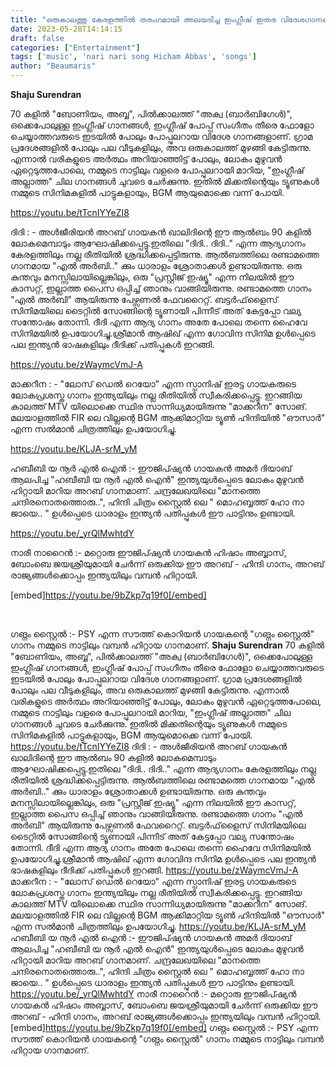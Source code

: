 ```yaml
---
title: "ഒരുകാലത്തു കേരളത്തിൽ തരംഗമായി അലയടിച്ച ഇംഗ്ലീഷ് ഇതര വിദേശഗാനങ്ങൾ"
date: 2023-05-28T14:14:15
draft: false
categories: ["Entertainment"]
tags: ['music', 'nari nari song Hicham Abbas', 'songs']
author: "Beaumaris"
---
```


<strong>Shaju Surendran </strong>

70 കളിൽ "ബോണിയം, അബ്ബ", പിൽക്കാലത്ത് "അക്വ (ബാർബിഗേൾ)", ഒക്കെപോലുള്ള ഇംഗ്ലീഷ് ഗാനങ്ങൾ, ഇംഗ്ലീഷ് പോപ്പ് സംഗീതം തീരെ ഫോളോ ചെയ്യാത്തവരുടെ ഇടയിൽ പോലും പോപ്പുലറായ വിദേശ ഗാനങ്ങളാണ്. ഗ്രാമ പ്രദേശങ്ങളിൽ പോലും പല വീടുകളിലും, അവ ഒരുകാലത്ത് മുഴങ്ങി കേട്ടിരുന്നു. എന്നാൽ വരികളുടെ അർത്ഥം അറിയാഞ്ഞിട്ട് പോലും, ലോകം മുഴുവൻ ഏറ്റെടുത്തപോലെ, നമ്മുടെ നാട്ടിലും വളരെ പോപ്പുലറായി മാറിയ, "ഇംഗ്ലീഷ് അല്ലാത്ത" ചില ഗാനങ്ങൾ ചുവടെ ചേർക്കുന്നു. ഇതിൽ മിക്കതിന്റെയും ട്യൂണുകൾ നമ്മുടെ സിനിമകളിൽ പാട്ടുകളായും, BGM ആയുമൊക്കെ വന്ന് പോയി.

https://youtu.be/tTcnIYYeZI8

ദിദി : - അൾജീരിയൻ അറബ് ഗായകൻ ഖാലിദിന്റെ ഈ ആൽബം 90 കളിൽ ലോകമെമ്പാടും ആഘോഷിക്കപ്പെട്ടു.ഇതിലെ "ദിദി.. ദിദി.." എന്ന ആദ്യഗാനം കേരളത്തിലും നല്ല രീതിയിൽ ശ്രദ്ധിക്കപ്പെട്ടിരുന്നു. ആൽബത്തിലെ രണ്ടാമത്തെ ഗാനമായ "എൽ അർബി.." ക്കും ധാരാളം ശ്രോതാക്കൾ ഉണ്ടായിരുന്നു. ഒരു കുന്തവും മനസ്സിലായില്ലെങ്കിലും, ഒരു "പ്രസ്റ്റീജ് ഇഷ്യൂ" എന്ന നിലയിൽ ഈ കാസറ്റ്, ഇല്ലാത്ത പൈസ ഒപ്പിച്ച് ഞാനും വാങ്ങിയിരുന്നു. രണ്ടാമത്തെ ഗാനം "എൽ അർബി" ആയിരുന്നു പേഴ്സണൽ ഫേവറൈറ്റ്. ബട്ടർഫ്‌ളൈസ് സിനിമയിലെ ടൈറ്റിൽ സോങ്ങിന്റെ ട്യൂണായി പിന്നീട് അത്‌ കേട്ടപ്പോ വല്യ സന്തോഷം തോന്നി. ദീദി എന്ന ആദ്യ ഗാനം അതേ പോലെ തന്നെ ഹൈവേ സിനിമയിൽ ഉപയോഗിച്ചു.ശ്രീമാൻ ആഷിഖ് എന്ന ഗോവിന്ദ സിനിമ ഉൾപ്പെടെ പല ഇന്ത്യൻ ഭാഷകളിലും ദീദിക്ക് പതിപ്പുകൾ ഇറങ്ങി.

https://youtu.be/zWaymcVmJ-A

മാക്കറീന : - "ലോസ് ഡെൽ റെയോ" എന്ന സ്പാനിഷ് ഇരട്ട ഗായകരുടെ ലോകപ്രശസ്ത ഗാനം ഇന്ത്യയിലും നല്ല രീതിയിൽ സ്വീകരിക്കപ്പെട്ടു. ഇറങ്ങിയ കാലത്ത് MTV യിലൊക്കെ സ്ഥിര സാന്നിധ്യമായിരുന്നു "മാക്കറീന" സോങ്. മലയാളത്തിൽ FIR ലെ വില്ലന്റെ BGM ആക്കിമാറ്റിയ ട്യൂൺ ഹിന്ദിയിൽ "ഔസാർ" എന്ന സൽമാൻ ചിത്രത്തിലും ഉപയോഗിച്ചു.

https://youtu.be/KLJA-srM_yM

ഹബീബി യ നൂർ എൽ ഐൻ :- ഈജിപ്ഷ്യൻ ഗായകൻ അമർ ദിയാബ് ആലപിച്ച "ഹബീബി യ നൂർ എൽ ഐൻ" ഇന്ത്യയുൾപ്പെടെ ലോകം മുഴുവൻ ഹിറ്റായി മാറിയ അറബ് ഗാനമാണ്. ചന്ദ്രലേഖയിലെ "മാനത്തെ ചന്ദിരനൊതത്തൊരു..", ഹിന്ദി ചിത്രം സ്റ്റൈൽ ലെ " മൊഹബ്ബത്ത് ഹോ നാ ജായെ.. " ഉൾപ്പെടെ ധാരാളം ഇന്ത്യൻ പതിപ്പുകൾ ഈ പാട്ടിനും ഉണ്ടായി.

https://youtu.be/_yrQlMwhtdY

നാരീ നാറൈൻ :- മറ്റൊരു ഈജിപ്ഷ്യൻ ഗായകൻ ഹിഷാം അബ്ബാസ്, ബോംബെ ജയശ്രീയുമായി ചേർന്ന് ഒരുക്കിയ ഈ അറബ് - ഹിന്ദി ഗാനം, അറബ് രാജ്യങ്ങൾക്കൊപ്പം ഇന്ത്യയിലും വമ്പൻ ഹിറ്റായി.

[embed]https://youtu.be/9bZkp7q19f0[/embed]

&nbsp;

ഗങ്നം സ്റ്റൈൽ :- PSY എന്ന സൗത്ത് കൊറിയൻ ഗായകന്റെ "ഗങ്നം സ്റ്റൈൽ" ഗാനം നമ്മുടെ നാട്ടിലും വമ്പൻ ഹിറ്റായ ഗാനമാണ്.
**Shaju Surendran** 70 കളിൽ "ബോണിയം, അബ്ബ", പിൽക്കാലത്ത് "അക്വ (ബാർബിഗേൾ)", ഒക്കെപോലുള്ള ഇംഗ്ലീഷ് ഗാനങ്ങൾ, ഇംഗ്ലീഷ് പോപ്പ് സംഗീതം തീരെ ഫോളോ ചെയ്യാത്തവരുടെ ഇടയിൽ പോലും പോപ്പുലറായ വിദേശ ഗാനങ്ങളാണ്. ഗ്രാമ പ്രദേശങ്ങളിൽ പോലും പല വീടുകളിലും, അവ ഒരുകാലത്ത് മുഴങ്ങി കേട്ടിരുന്നു. എന്നാൽ വരികളുടെ അർത്ഥം അറിയാഞ്ഞിട്ട് പോലും, ലോകം മുഴുവൻ ഏറ്റെടുത്തപോലെ, നമ്മുടെ നാട്ടിലും വളരെ പോപ്പുലറായി മാറിയ, "ഇംഗ്ലീഷ് അല്ലാത്ത" ചില ഗാനങ്ങൾ ചുവടെ ചേർക്കുന്നു. ഇതിൽ മിക്കതിന്റെയും ട്യൂണുകൾ നമ്മുടെ സിനിമകളിൽ പാട്ടുകളായും, BGM ആയുമൊക്കെ വന്ന് പോയി. https://youtu.be/tTcnIYYeZI8 ദിദി : - അൾജീരിയൻ അറബ് ഗായകൻ ഖാലിദിന്റെ ഈ ആൽബം 90 കളിൽ ലോകമെമ്പാടും ആഘോഷിക്കപ്പെട്ടു.ഇതിലെ "ദിദി.. ദിദി.." എന്ന ആദ്യഗാനം കേരളത്തിലും നല്ല രീതിയിൽ ശ്രദ്ധിക്കപ്പെട്ടിരുന്നു. ആൽബത്തിലെ രണ്ടാമത്തെ ഗാനമായ "എൽ അർബി.." ക്കും ധാരാളം ശ്രോതാക്കൾ ഉണ്ടായിരുന്നു. ഒരു കുന്തവും മനസ്സിലായില്ലെങ്കിലും, ഒരു "പ്രസ്റ്റീജ് ഇഷ്യൂ" എന്ന നിലയിൽ ഈ കാസറ്റ്, ഇല്ലാത്ത പൈസ ഒപ്പിച്ച് ഞാനും വാങ്ങിയിരുന്നു. രണ്ടാമത്തെ ഗാനം "എൽ അർബി" ആയിരുന്നു പേഴ്സണൽ ഫേവറൈറ്റ്. ബട്ടർഫ്‌ളൈസ് സിനിമയിലെ ടൈറ്റിൽ സോങ്ങിന്റെ ട്യൂണായി പിന്നീട് അത്‌ കേട്ടപ്പോ വല്യ സന്തോഷം തോന്നി. ദീദി എന്ന ആദ്യ ഗാനം അതേ പോലെ തന്നെ ഹൈവേ സിനിമയിൽ ഉപയോഗിച്ചു.ശ്രീമാൻ ആഷിഖ് എന്ന ഗോവിന്ദ സിനിമ ഉൾപ്പെടെ പല ഇന്ത്യൻ ഭാഷകളിലും ദീദിക്ക് പതിപ്പുകൾ ഇറങ്ങി. https://youtu.be/zWaymcVmJ-A മാക്കറീന : - "ലോസ് ഡെൽ റെയോ" എന്ന സ്പാനിഷ് ഇരട്ട ഗായകരുടെ ലോകപ്രശസ്ത ഗാനം ഇന്ത്യയിലും നല്ല രീതിയിൽ സ്വീകരിക്കപ്പെട്ടു. ഇറങ്ങിയ കാലത്ത് MTV യിലൊക്കെ സ്ഥിര സാന്നിധ്യമായിരുന്നു "മാക്കറീന" സോങ്. മലയാളത്തിൽ FIR ലെ വില്ലന്റെ BGM ആക്കിമാറ്റിയ ട്യൂൺ ഹിന്ദിയിൽ "ഔസാർ" എന്ന സൽമാൻ ചിത്രത്തിലും ഉപയോഗിച്ചു. https://youtu.be/KLJA-srM_yM ഹബീബി യ നൂർ എൽ ഐൻ :- ഈജിപ്ഷ്യൻ ഗായകൻ അമർ ദിയാബ് ആലപിച്ച "ഹബീബി യ നൂർ എൽ ഐൻ" ഇന്ത്യയുൾപ്പെടെ ലോകം മുഴുവൻ ഹിറ്റായി മാറിയ അറബ് ഗാനമാണ്. ചന്ദ്രലേഖയിലെ "മാനത്തെ ചന്ദിരനൊതത്തൊരു..", ഹിന്ദി ചിത്രം സ്റ്റൈൽ ലെ " മൊഹബ്ബത്ത് ഹോ നാ ജായെ.. " ഉൾപ്പെടെ ധാരാളം ഇന്ത്യൻ പതിപ്പുകൾ ഈ പാട്ടിനും ഉണ്ടായി. https://youtu.be/_yrQlMwhtdY നാരീ നാറൈൻ :- മറ്റൊരു ഈജിപ്ഷ്യൻ ഗായകൻ ഹിഷാം അബ്ബാസ്, ബോംബെ ജയശ്രീയുമായി ചേർന്ന് ഒരുക്കിയ ഈ അറബ് - ഹിന്ദി ഗാനം, അറബ് രാജ്യങ്ങൾക്കൊപ്പം ഇന്ത്യയിലും വമ്പൻ ഹിറ്റായി. [embed]https://youtu.be/9bZkp7q19f0[/embed] ഗങ്നം സ്റ്റൈൽ :- PSY എന്ന സൗത്ത് കൊറിയൻ ഗായകന്റെ "ഗങ്നം സ്റ്റൈൽ" ഗാനം നമ്മുടെ നാട്ടിലും വമ്പൻ ഹിറ്റായ ഗാനമാണ്.
